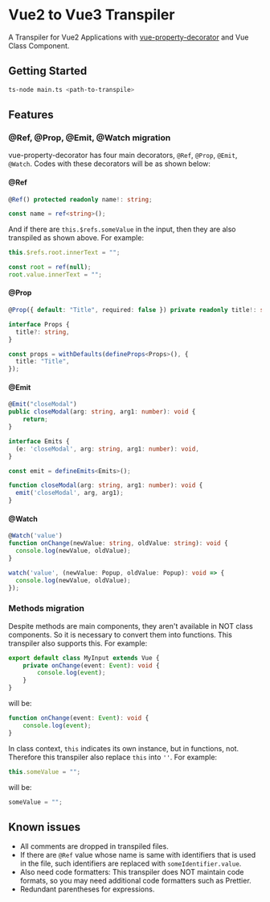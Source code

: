 # Vue2 to Vue3 Transpiler

A Transpiler for Vue2 Applications with [vue-property-decorator](https://github.com/kaorun343/vue-property-decorator) and Vue Class Component.

## Getting Started

```sh
ts-node main.ts <path-to-transpile>
```

## Features

### @Ref, @Prop, @Emit, @Watch migration

vue-property-decorator has four main decorators, `@Ref`, `@Prop`, `@Emit`, `@Watch`. Codes with these decorators will be as shown below:

#### @Ref

```ts
@Ref() protected readonly name!: string;
```

```ts
const name = ref<string>();
```

And if there are `this.$refs.someValue` in the input, then they are also transpiled as shown above.
For example:

```ts
this.$refs.root.innerText = "";
```

```ts
const root = ref(null);
root.value.innerText = "";
```

#### @Prop

```ts
@Prop({ default: "Title", required: false }) private readonly title!: string;
```

```ts
interface Props {
  title?: string,
}

const props = withDefaults(defineProps<Props>(), {
  title: "Title",
});
```

#### @Emit

```ts
@Emit("closeModal")
public closeModal(arg: string, arg1: number): void {
    return;
} 
```

```ts
interface Emits {
  (e: 'closeModal', arg: string, arg1: number): void,
}

const emit = defineEmits<Emits>();

function closeModal(arg: string, arg1: number): void {
  emit('closeModal', arg, arg1);
}
```

#### @Watch

```ts
@Watch('value')
function onChange(newValue: string, oldValue: string): void {
  console.log(newValue, oldValue);
}
```

```ts
watch('value', (newValue: Popup, oldValue: Popup): void => {
  console.log(newValue, oldValue);
});
```

### Methods migration

Despite methods are main components, they aren't available in NOT class components.
So it is necessary to convert them into functions. This transpiler also supports this.
For example:

```ts
export default class MyInput extends Vue {
    private onChange(event: Event): void {
        console.log(event);
    }
}
```

will be:

```ts
function onChange(event: Event): void {
    console.log(event);
}
```

In class context, `this` indicates its own instance, but in functions, not.
Therefore this transpiler also replace `this` into `''`. For example:

```ts
this.someValue = "";
```

will be:

```ts
someValue = "";
```

## Known issues

- All comments are dropped in transpiled files.
- If there are `@Ref` value whose name is same with identifiers that is used in the file,
such identifiers are replaced with `someIdentifier.value`.
- Also need code formatters: This transpiler does NOT maintain code formats, so you may need additional code formatters such as Prettier.
- Redundant parentheses for expressions.